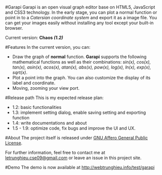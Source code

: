 #Garapi
Garapi is an open visual graph editor base on HTML5, JavaScript and CSS3 technology. In the early stage, you can plot a normal function or point in to a *Catersian coordinate system* and export it as a image file. You can get your images easily without installing any tool except your built-in browser.

Current version: **Chaos *(1.2)***

#Features
In the current version, you can:

* Draw the graph of **normal** function. **Garapi** supports the following mathematical functions as well as their combinations: *sin(x), cos(x), tan(x), asin(x), acos(x), atan(x), abs(x), pow(x), log(x), ln(x), exp(x), sqrt(x)*.
* Plot a point into the graph. You can also customize the display of its label and coordinate.
* Moving, zooming your view port.

#Release path 
This is my expected release plan:

* 1.2: basic functionalities
* 1.3: implement setting dialog, enable saving setting and exporting function
* 1.4: write documentations and about
* 1.5 - 1.9: optimize code, fix bugs and improve the UI and UX.

#About
The project itself is released under [GNU Affero General Public License](http://www.gnu.org/licenses/agpl.html).

For further information, feel free to contact me at letrunghieu.cse09@gmail.com or leave an issue in this project site. 

#Demo
The demo is now available at http://webtrunghieu.info/test/garapi
